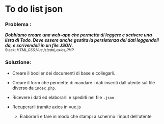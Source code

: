 # To do list json

### Problema :

***Dobbiamo creare una web-app che permetta di leggere e scrivere una lista di Todo. Deve essere anche gestita la persistenza dei dati leggendoli da, e scrivendoli in un file JSON.*** <br/>
    <sub>Stack: _HTML,CSS,Vue.js(cdn),axios,PHP_ </sub>
### Soluzione:

- Creare il booiler dei documenti di base e collegarli.

- Creare il form che permette di mandare i dati inseriti dall'utente sul file diverso da `index.php`.

- Ricevere i dati ed elaborarli e spedirli nel file `.json` 

- Recuperarli tramite axios in vue.js
    - Elaborarli e fare in modo che stampi a schermo l'input dell'utente